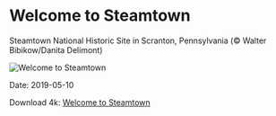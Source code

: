 # Welcome to Steamtown

Steamtown National Historic Site in Scranton, Pennsylvania (© Walter Bibikow/Danita Delimont)

![Welcome to Steamtown](https://bing.com/th?id=OHR.RailroadingTurntable_EN-US7125515038_UHD.jpg&rf=LaDigue_UHD.jpg&pid=hp&w=1024&h=576)

Date: 2019-05-10

Download 4k: [Welcome to Steamtown](https://bing.com/th?id=OHR.RailroadingTurntable_EN-US7125515038_UHD.jpg&rf=LaDigue_UHD.jpg&pid=hp&w=3840&h=2160)

